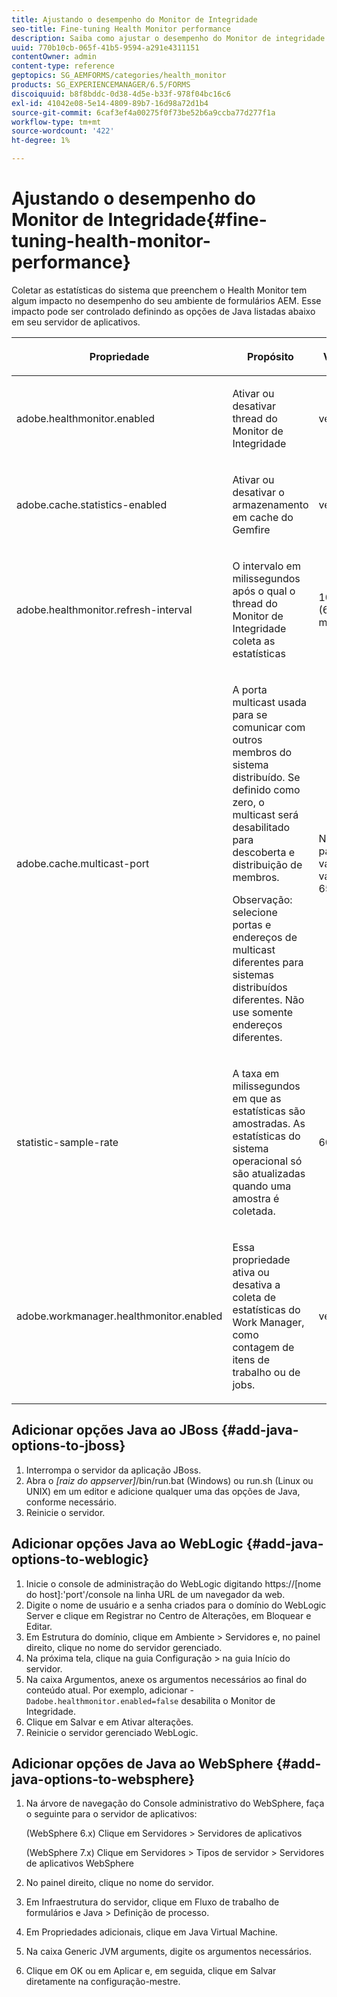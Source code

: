 ```yaml
---
title: Ajustando o desempenho do Monitor de Integridade
seo-title: Fine-tuning Health Monitor performance
description: Saiba como ajustar o desempenho do Monitor de integridade. Controlar as estatísticas do sistema que afetam o desempenho do ambiente de formulários usando a opção de configuração JAVA.
uuid: 770b10cb-065f-41b5-9594-a291e4311151
contentOwner: admin
content-type: reference
geptopics: SG_AEMFORMS/categories/health_monitor
products: SG_EXPERIENCEMANAGER/6.5/FORMS
discoiquuid: b8f8bddc-0d38-4d5e-b33f-978f04bc16c6
exl-id: 41042e08-5e14-4809-89b7-16d98a72d1b4
source-git-commit: 6caf3ef4a00275f0f73be52b6a9ccba77d277f1a
workflow-type: tm+mt
source-wordcount: '422'
ht-degree: 1%

---
```


# Ajustando o desempenho do Monitor de Integridade{#fine-tuning-health-monitor-performance}

Coletar as estatísticas do sistema que preenchem o Health Monitor tem algum impacto no desempenho do seu ambiente de formulários AEM. Esse impacto pode ser controlado definindo as opções de Java listadas abaixo em seu servidor de aplicativos.

<table>
 <thead>
  <tr>
   <th><p>Propriedade</p></th>
   <th><p>Propósito</p></th>
   <th><p>Valor padrão</p></th>
  </tr>
 </thead>
 <tbody>
  <tr>
   <td><p>adobe.healthmonitor.enabled</p></td>
   <td><p>Ativar ou desativar thread do Monitor de Integridade</p></td>
   <td><p>verdadeiro</p></td>
  </tr>
  <tr>
   <td><p>adobe.cache.statistics-enabled</p></td>
   <td><p>Ativar ou desativar o armazenamento em cache do Gemfire</p></td>
   <td><p>verdadeiro</p></td>
  </tr>
  <tr>
   <td><p>adobe.healthmonitor.refresh-interval</p></td>
   <td><p>O intervalo em milissegundos após o qual o thread do Monitor de Integridade coleta as estatísticas</p></td>
   <td><p>10 minutos (600.000 milissegundos)</p></td>
  </tr>
  <tr>
   <td><p>adobe.cache.multicast-port</p></td>
   <td><p>A porta multicast usada para se comunicar com outros membros do sistema distribuído. Se definido como zero, o multicast será desabilitado para descoberta e distribuição de membros. </p><p>Observação: selecione portas e endereços de multicast diferentes para sistemas distribuídos diferentes. Não use somente endereços diferentes.</p></td>
   <td><p>Nenhum valor padrão. Os valores válidos variam de 0 a 65535.</p></td>
  </tr>
  <tr>
   <td><p>statistic-sample-rate</p></td>
   <td><p>A taxa em milissegundos em que as estatísticas são amostradas. As estatísticas do sistema operacional só são atualizadas quando uma amostra é coletada.</p></td>
   <td><p>600000</p></td>
  </tr>
  <tr>
   <td><p>adobe.workmanager.healthmonitor.enabled</p></td>
   <td><p>Essa propriedade ativa ou desativa a coleta de estatísticas do Work Manager, como contagem de itens de trabalho ou de jobs.</p></td>
   <td><p>verdadeiro</p></td>
  </tr>
 </tbody>
</table>

## Adicionar opções Java ao JBoss {#add-java-options-to-jboss}

1. Interrompa o servidor da aplicação JBoss.
1. Abra o *[raiz do appserver]*/bin/run.bat (Windows) ou run.sh (Linux ou UNIX) em um editor e adicione qualquer uma das opções de Java, conforme necessário.
1. Reinicie o servidor.

## Adicionar opções Java ao WebLogic {#add-java-options-to-weblogic}

1. Inicie o console de administração do WebLogic digitando https://[nome do host]:&#39;port&#39;/console na linha URL de um navegador da web.
1. Digite o nome de usuário e a senha criados para o domínio do WebLogic Server e clique em Registrar no Centro de Alterações, em Bloquear e Editar.
1. Em Estrutura do domínio, clique em Ambiente > Servidores e, no painel direito, clique no nome do servidor gerenciado.
1. Na próxima tela, clique na guia Configuração > na guia Início do servidor.
1. Na caixa Argumentos, anexe os argumentos necessários ao final do conteúdo atual. Por exemplo, adicionar - `Dadobe.healthmonitor.enabled=false` desabilita o Monitor de Integridade.
1. Clique em Salvar e em Ativar alterações.
1. Reinicie o servidor gerenciado WebLogic.

## Adicionar opções de Java ao WebSphere {#add-java-options-to-websphere}

1. Na árvore de navegação do Console administrativo do WebSphere, faça o seguinte para o servidor de aplicativos:

   (WebSphere 6.x) Clique em Servidores > Servidores de aplicativos

   (WebSphere 7.x) Clique em Servidores > Tipos de servidor > Servidores de aplicativos WebSphere

1. No painel direito, clique no nome do servidor.
1. Em Infraestrutura do servidor, clique em Fluxo de trabalho de formulários e Java > Definição de processo.
1. Em Propriedades adicionais, clique em Java Virtual Machine.
1. Na caixa Generic JVM arguments, digite os argumentos necessários.
1. Clique em OK ou em Aplicar e, em seguida, clique em Salvar diretamente na configuração-mestre.
